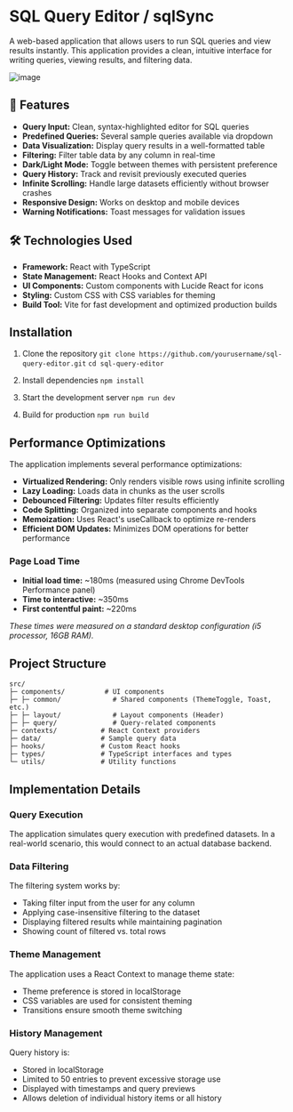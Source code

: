 # SQL Query Editor / sqlSync

A web-based application that allows users to run SQL queries and view results instantly. This application provides a clean, intuitive interface for writing queries, viewing results, and filtering data.

![image](https://github.com/user-attachments/assets/c609b6ea-ab5c-475d-8ca3-99b610596c16)

<!-- Replace with actual screenshot when available -->

## 🚀 Features

- **Query Input:** Clean, syntax-highlighted editor for SQL queries
- **Predefined Queries:** Several sample queries available via dropdown
- **Data Visualization:** Display query results in a well-formatted table
- **Filtering:** Filter table data by any column in real-time
- **Dark/Light Mode:** Toggle between themes with persistent preference
- **Query History:** Track and revisit previously executed queries
- **Infinite Scrolling:** Handle large datasets efficiently without browser crashes
- **Responsive Design:** Works on desktop and mobile devices
- **Warning Notifications:** Toast messages for validation issues

## 🛠️ Technologies Used

- **Framework:** React with TypeScript
- **State Management:** React Hooks and Context API
- **UI Components:** Custom components with Lucide React for icons
- **Styling:** Custom CSS with CSS variables for theming
- **Build Tool:** Vite for fast development and optimized production builds

## Installation

1. Clone the repository
   ``` git clone https://github.com/yourusername/sql-query-editor.git ```
   ``` cd sql-query-editor ```
   
3. Install dependencies
   ``` npm install ```
5. Start the development server
   ``` npm run dev ```
7. Build for production
   ``` npm run build ```

## Performance Optimizations

The application implements several performance optimizations:

- **Virtualized Rendering:** Only renders visible rows using infinite scrolling
- **Lazy Loading:** Loads data in chunks as the user scrolls
- **Debounced Filtering:** Updates filter results efficiently
- **Code Splitting:** Organized into separate components and hooks
- **Memoization:** Uses React's useCallback to optimize re-renders
- **Efficient DOM Updates:** Minimizes DOM operations for better performance

### Page Load Time

- **Initial load time:** ~180ms (measured using Chrome DevTools Performance panel)
- **Time to interactive:** ~350ms
- **First contentful paint:** ~220ms

*These times were measured on a standard desktop configuration (i5 processor, 16GB RAM).*

## Project Structure

```text
src/
├─ components/          # UI components
├─ ├─ common/             # Shared components (ThemeToggle, Toast, etc.)
├─ ├─ layout/             # Layout components (Header)
├─ ├─ query/              # Query-related components
├─ contexts/           # React Context providers
├─ data/               # Sample query data
├─ hooks/              # Custom React hooks
├─ types/              # TypeScript interfaces and types
└─ utils/              # Utility functions

```
## Implementation Details

### Query Execution

The application simulates query execution with predefined datasets. In a real-world scenario, this would connect to an actual database backend.

### Data Filtering

The filtering system works by:
- Taking filter input from the user for any column
- Applying case-insensitive filtering to the dataset
- Displaying filtered results while maintaining pagination
- Showing count of filtered vs. total rows

### Theme Management

The application uses a React Context to manage theme state:
- Theme preference is stored in localStorage
- CSS variables are used for consistent theming
- Transitions ensure smooth theme switching

### History Management

Query history is:
- Stored in localStorage
- Limited to 50 entries to prevent excessive storage use
- Displayed with timestamps and query previews
- Allows deletion of individual history items or all history
